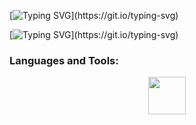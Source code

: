 <div allign="center">
  
  [![Typing SVG](https://readme-typing-svg.demolab.com?font=JetBrainsMono&weight=900&size=35&pause=1000&color=8D90F7&center=true&vCenter=true&width=435&lines=Hi%2C+im+Nikita!;Im+Software+Engineer!)](https://git.io/typing-svg)
  
</div>

[![Typing SVG](https://readme-typing-svg.demolab.com?font=JetBrainsMono&weight=900&size=35&pause=1000&color=8D90F7&center=true&vCenter=true&width=435&lines=Hi%2C+im+Nikita!;Im+Software+Engineer!)](https://git.io/typing-svg)

<h3 align="left">Languages and Tools:</h3>
<div align="center">
  <img src="https://skillicons.dev/icons?i=cpp,cs,rust,clojure,bash,cmake,docker,git,linux,neovim,mysql,postgres,redis," height="60" />
</div>
